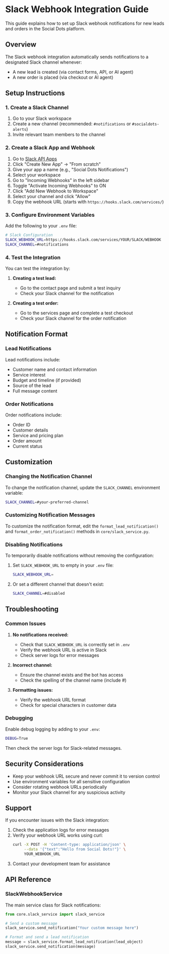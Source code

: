 # Slack Webhook Integration Guide

This guide explains how to set up Slack webhook notifications for new leads and orders in the Social Dots platform.

## Overview

The Slack webhook integration automatically sends notifications to a designated Slack channel whenever:
- A new lead is created (via contact forms, API, or AI agent)
- A new order is placed (via checkout or AI agent)

## Setup Instructions

### 1. Create a Slack Channel

1. Go to your Slack workspace
2. Create a new channel (recommended: `#notifications` or `#socialdots-alerts`)
3. Invite relevant team members to the channel

### 2. Create a Slack App and Webhook

1. Go to [Slack API Apps](https://api.slack.com/apps)
2. Click "Create New App" → "From scratch"
3. Give your app a name (e.g., "Social Dots Notifications")
4. Select your workspace
5. Go to "Incoming Webhooks" in the left sidebar
6. Toggle "Activate Incoming Webhooks" to ON
7. Click "Add New Webhook to Workspace"
8. Select your channel and click "Allow"
9. Copy the webhook URL (starts with `https://hooks.slack.com/services/`)

### 3. Configure Environment Variables

Add the following to your `.env` file:

```bash
# Slack Configuration
SLACK_WEBHOOK_URL=https://hooks.slack.com/services/YOUR/SLACK/WEBHOOK
SLACK_CHANNEL=#notifications
```

### 4. Test the Integration

You can test the integration by:

1. **Creating a test lead:**
   - Go to the contact page and submit a test inquiry
   - Check your Slack channel for the notification

2. **Creating a test order:**
   - Go to the services page and complete a test checkout
   - Check your Slack channel for the order notification

## Notification Format

### Lead Notifications
Lead notifications include:
- Customer name and contact information
- Service interest
- Budget and timeline (if provided)
- Source of the lead
- Full message content

### Order Notifications
Order notifications include:
- Order ID
- Customer details
- Service and pricing plan
- Order amount
- Current status

## Customization

### Changing the Notification Channel

To change the notification channel, update the `SLACK_CHANNEL` environment variable:

```bash
SLACK_CHANNEL=#your-preferred-channel
```

### Customizing Notification Messages

To customize the notification format, edit the `format_lead_notification()` and `format_order_notification()` methods in `core/slack_service.py`.

### Disabling Notifications

To temporarily disable notifications without removing the configuration:

1. Set `SLACK_WEBHOOK_URL` to empty in your `.env` file:
   ```bash
   SLACK_WEBHOOK_URL=
   ```

2. Or set a different channel that doesn't exist:
   ```bash
   SLACK_CHANNEL=#disabled
   ```

## Troubleshooting

### Common Issues

1. **No notifications received:**
   - Check that `SLACK_WEBHOOK_URL` is correctly set in `.env`
   - Verify the webhook URL is active in Slack
   - Check server logs for error messages

2. **Incorrect channel:**
   - Ensure the channel exists and the bot has access
   - Check the spelling of the channel name (include #)

3. **Formatting issues:**
   - Verify the webhook URL format
   - Check for special characters in customer data

### Debugging

Enable debug logging by adding to your `.env`:

```bash
DEBUG=True
```

Then check the server logs for Slack-related messages.

## Security Considerations

- Keep your webhook URL secure and never commit it to version control
- Use environment variables for all sensitive configuration
- Consider rotating webhook URLs periodically
- Monitor your Slack channel for any suspicious activity

## Support

If you encounter issues with the Slack integration:

1. Check the application logs for error messages
2. Verify your webhook URL works using curl:
   ```bash
   curl -X POST -H 'Content-type: application/json' \
        --data '{"text":"Hello from Social Dots!"}' \
        YOUR_WEBHOOK_URL
   ```
3. Contact your development team for assistance

## API Reference

### SlackWebhookService

The main service class for Slack notifications:

```python
from core.slack_service import slack_service

# Send a custom message
slack_service.send_notification("Your custom message here")

# Format and send a lead notification
message = slack_service.format_lead_notification(lead_object)
slack_service.send_notification(message)
```
